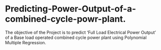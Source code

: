# Predicting-Power-Output-of-a-combined-cycle-powr-plant.
The objective of the Project is to predict ‘Full Load Electrical Power Output’ of a Base load operated combined cycle power plant using Polynomial Multiple Regression.
